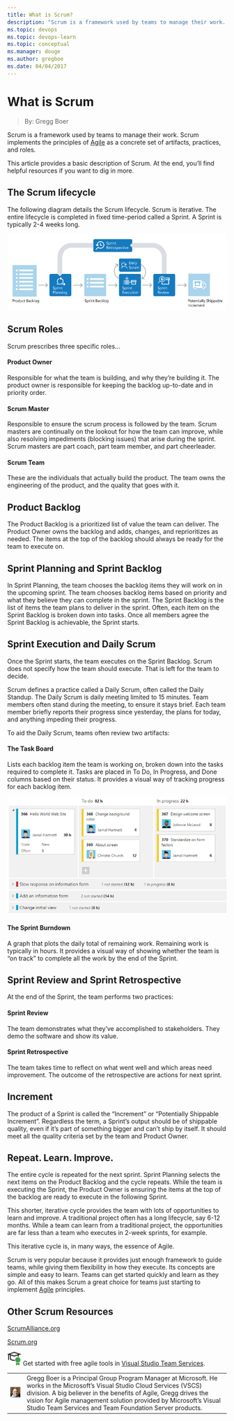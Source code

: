 ```yaml
---
title: What is Scrum?
description: "Scrum is a framework used by teams to manage their work. Scrum implements the principles of Agile as a concrete set of artifacts, practices, and roles. This article provides a basic description of Scrum. At the end, you’ll find helpful resources if you want to dig in more."
ms.topic: devops
ms.topic: devops-learn
ms.topic: conceptual
ms.manager: douge
ms.author: gregboe
ms.date: 04/04/2017
---
```


# What is Scrum
> By: Gregg Boer

Scrum is a framework used by teams to manage their work. Scrum
implements the principles of
[Agile](what-is-agile.md) as a concrete
set of artifacts, practices, and roles.

This article provides a basic description of Scrum. At the end, you’ll
find helpful resources if you want to dig in more.

## The Scrum lifecycle
The following diagram details the Scrum lifecycle. Scrum is iterative.
The entire lifecycle is completed in fixed time-period called a Sprint.
A Sprint is typically 2-4 weeks long.

![Scrum Lifecycle Diagram](../_img/agile-scrum-lifecycle-diagram.png)

## Scrum Roles
Scrum prescribes three specific roles…

#### Product Owner
Responsible for what the team is building, and why they’re building it.
The product owner is responsible for keeping the backlog up-to-date and
in priority order.

#### Scrum Master
Responsible to ensure the scrum process is followed by the team. Scrum
masters are continually on the lookout for how the team can improve,
while also resolving impediments (blocking issues) that arise during the
sprint. Scrum masters are part coach, part team member, and part
cheerleader.

#### Scrum Team
These are the individuals that actually build the product. The team owns
the engineering of the product, and the quality that goes with it.

## Product Backlog
The Product Backlog is a prioritized list of value the team can deliver.
The Product Owner owns the backlog and adds, changes, and reprioritizes
as needed. The items at the top of the backlog should always be ready
for the team to execute on.

## Sprint Planning and Sprint Backlog
In Sprint Planning, the team chooses the backlog items they will work on
in the upcoming sprint. The team chooses backlog items based on priority
and what they believe they can complete in the sprint. The Sprint
Backlog is the list of items the team plans to deliver in the sprint.
Often, each item on the Sprint Backlog is broken down into tasks. Once
all members agree the Sprint Backlog is achievable, the Sprint starts.

## Sprint Execution and Daily Scrum
Once the Sprint starts, the team executes on the Sprint Backlog. Scrum
does not specify how the team should execute. That is left for the team
to decide.

Scrum defines a practice called a Daily Scrum, often called the Daily
Standup. The Daily Scrum is daily meeting limited to 15 minutes. Team
members often stand during the meeting, to ensure it stays brief. Each
team member briefly reports their progress since yesterday, the plans
for today, and anything impeding their progress.

To aid the Daily Scrum, teams often review two artifacts:

#### The Task Board
Lists each backlog item the team is working on, broken down into the
tasks required to complete it. Tasks are placed in To Do, In Progress,
and Done columns based on their status. It provides a visual way of
tracking progress for each backlog item.

![](../_img/agile-vsts-taskboard.2.png)

#### The Sprint Burndown
A graph that plots the daily total of remaining work. Remaining work is
typically in hours. It provides a visual way of showing whether the team
is “on track” to complete all the work by the end of the Sprint.

## Sprint Review and Sprint Retrospective
At the end of the Sprint, the team performs two practices:

#### Sprint Review
The team demonstrates what they’ve accomplished to stakeholders. They
demo the software and show its value.

#### Sprint Retrospective
The team takes time to reflect on what went well and which areas need
improvement. The outcome of the retrospective are actions for next
sprint.

## Increment
The product of a Sprint is called the “Increment” or “Potentially
Shippable Increment”. Regardless the term, a Sprint’s output should be
of shippable quality, even if it’s part of something bigger and can’t
ship by itself. It should meet all the quality criteria set by the team
and Product Owner.

## Repeat. Learn. Improve.
The entire cycle is repeated for the next sprint. Sprint Planning
selects the next items on the Product Backlog and the cycle repeats.
While the team is executing the Sprint, the Product Owner is ensuring
the items at the top of the backlog are ready to execute in the
following Sprint.

This shorter, iterative cycle provides the team with lots of
opportunities to learn and improve. A traditional project often has a
long lifecycle, say 6-12 months. While a team can learn from a
traditional project, the opportunities are far less than a team who
executes in 2-week sprints, for example.

This iterative cycle is, in many ways, the essence of Agile.

Scrum is very popular because it provides just enough framework to guide
teams, while giving them flexibility in how they execute. Its concepts
are simple and easy to learn. Teams can get started quickly and learn as
they go. All of this makes Scrum a great choice for teams just starting
to implement [Agile](what-is-agile.md) principles.

## Other Scrum Resources
[ScrumAlliance.org](http://www.ScrumAlliance.org "Scrum Alliance")

[Scrum.org](http://www.scrum.org "Scrum.org")

![get started for free](../_img/AgileGetStartedForFree_32x.png) Get started with free agile tools in [Visual Studio Team
Services](https://www.visualstudio.com/team-services/agile-tools).

|             |                           |
|-------------|---------------------------|
|![Gregg Boer](../_img/greggboe_avatar_1472497044-130x130.jpg)|Gregg Boer is a Principal Group Program Manager at Microsoft. He works in the Microsoft’s Visual Studio Cloud Services (VSCS) division. A big believer in the benefits of Agile, Gregg drives the vision for Agile management solution provided by Microsoft’s Visual Studio Team Services and Team Foundation Server products.|